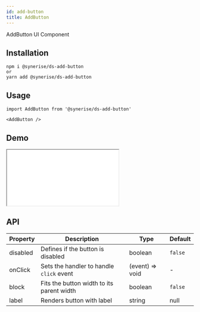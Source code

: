 ```yaml
---
id: add-button
title: AddButton
---
```


AddButton UI Component

## Installation

```
npm i @synerise/ds-add-button
or
yarn add @synerise/ds-add-button
```

## Usage

```
import AddButton from '@synerise/ds-add-button'

<AddButton />

```

## Demo

<iframe src="/storybook-static/iframe.html?id=components-add-button--default"></iframe>

## API

| Property | Description                               | Type            | Default |
| -------- | ----------------------------------------- | --------------- | ------- |
| disabled | Defines if the button is disabled         | boolean         | `false` |
| onClick  | Sets the handler to handle `click` event  | (event) => void | -       |
| block    | Fits the button width to its parent width | boolean         | `false` |
| label    | Renders button with label                 | string          | null    |
